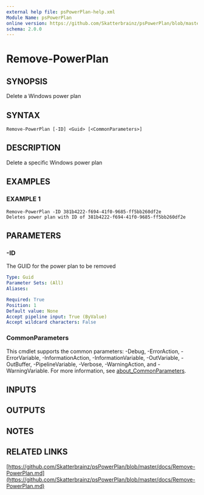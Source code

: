 ```yaml
---
external help file: psPowerPlan-help.xml
Module Name: psPowerPlan
online version: https://github.com/Skatterbrainz/psPowerPlan/blob/master/docs/Remove-PowerPlan.md
schema: 2.0.0
---
```


# Remove-PowerPlan

## SYNOPSIS
Delete a Windows power plan

## SYNTAX

```
Remove-PowerPlan [-ID] <Guid> [<CommonParameters>]
```

## DESCRIPTION
Delete a specific Windows power plan

## EXAMPLES

### EXAMPLE 1
```
Remove-PowerPlan -ID 381b4222-f694-41f0-9685-ff5bb260df2e
Deletes power plan with ID of 381b4222-f694-41f0-9685-ff5bb260df2e
```

## PARAMETERS

### -ID
The GUID for the power plan to be removed

```yaml
Type: Guid
Parameter Sets: (All)
Aliases:

Required: True
Position: 1
Default value: None
Accept pipeline input: True (ByValue)
Accept wildcard characters: False
```

### CommonParameters
This cmdlet supports the common parameters: -Debug, -ErrorAction, -ErrorVariable, -InformationAction, -InformationVariable, -OutVariable, -OutBuffer, -PipelineVariable, -Verbose, -WarningAction, and -WarningVariable. For more information, see [about_CommonParameters](http://go.microsoft.com/fwlink/?LinkID=113216).

## INPUTS

## OUTPUTS

## NOTES

## RELATED LINKS

[https://github.com/Skatterbrainz/psPowerPlan/blob/master/docs/Remove-PowerPlan.md](https://github.com/Skatterbrainz/psPowerPlan/blob/master/docs/Remove-PowerPlan.md)

